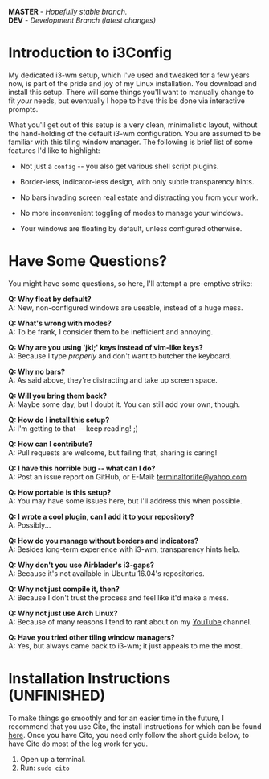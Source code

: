 **MASTER** - _Hopefully stable branch._\
**DEV** - _Development Branch (latest changes)_

# Introduction to i3Config

My dedicated i3-wm setup, which I've used and tweaked for a few years now, is part of the pride and joy of my Linux installation. You download and install this setup. There will some things you'll want to manually change to fit _your_ needs, but eventually I hope to have this be done via interactive prompts.

What you'll get out of this setup is a very clean, minimalistic layout, without the hand-holding of the default i3-wm configuration. You are assumed to be familiar with this tiling window manager. The following is brief list of some features I'd like to highlight:

  * Not just a `config` -- you also get various shell script plugins.

  * Border-less, indicator-less design, with only subtle transparency hints.

  * No bars invading screen real estate and distracting you from your work.

  * No more inconvenient toggling of modes to manage your windows.

  * Your windows are floating by default, unless configured otherwise.

# Have Some Questions?

You might have some questions, so here, I'll attempt a pre-emptive strike:

  **Q: Why float by default?**\
  A: New, non-configured windows are useable, instead of a huge mess.

  **Q: What's wrong with modes?**\
  A: To be frank, I consider them to be inefficient and annoying.

  **Q: Why are you using 'jkl;' keys instead of vim-like keys?**\
  A: Because I type _properly_ and don't want to butcher the keyboard.

  **Q: Why no bars?**\
  A: As said above, they're distracting and take up screen space.

  **Q: Will you bring them back?**\
  A: Maybe some day, but I doubt it. You can still add your own, though.

  **Q: How do I install this setup?**\
  A: I'm getting to that -- keep reading! ;)

  **Q: How can I contribute?**\
  A: Pull requests are welcome, but failing that, sharing is caring!

  **Q: I have this horrible bug -- what can I do?**\
  A: Post an issue report on GitHub, or E-Mail: terminalforlife@yahoo.com

  **Q: How portable is this setup?**\
  A: You may have some issues here, but I'll address this when possible.

  **Q: I wrote a cool plugin, can I add it to your repository?**\
  A: Possibly...

  **Q: How do you manage without borders and indicators?**\
  A: Besides long-term experience with i3-wm, transparency hints help.

  **Q: Why don't you use Airblader's i3-gaps?**\
  A: Because it's not available in Ubuntu 16.04's repositories.

  **Q: Why not just compile it, then?**\
  A: Because I don't trust the process and feel like it'd make a mess.

  **Q: Why not just use Arch Linux?**\
  A: Because of many reasons I tend to rant about on my [YouTube](https://www.youtube.com/channel/UCfp-lNJy4QkIGnaEE6NtDSg) channel.

  **Q: Have you tried other tiling window managers?**\
  A: Yes, but always came back to i3-wm; it just appeals to me the most.

# Installation Instructions (UNFINISHED)

To make things go smoothly and for an easier time in the future, I recommend that you use Cito, the install instructions for which can be found [here](https://github.com/terminalforlife/Extra). Once you have Cito, you need only follow the short guide below, to have Cito do most of the leg work for you.

  1. Open up a terminal.
  2. Run: `sudo cito `
